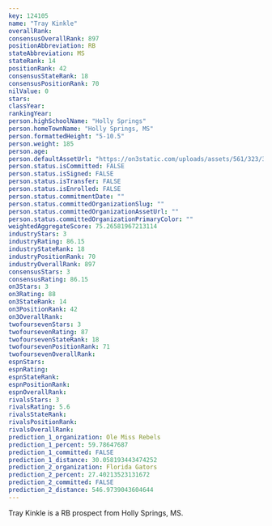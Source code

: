 ```yaml
---
key: 124105
name: "Tray Kinkle"
overallRank: 
consensusOverallRank: 897
positionAbbreviation: RB
stateAbbreviation: MS
stateRank: 14
positionRank: 42
consensusStateRank: 18
consensusPositionRank: 70
nilValue: 0
stars: 
classYear: 
rankingYear: 
person.highSchoolName: "Holly Springs"
person.homeTownName: "Holly Springs, MS"
person.formattedHeight: "5-10.5"
person.weight: 185
person.age: 
person.defaultAssetUrl: "https://on3static.com/uploads/assets/561/323/323561.jpg"
person.status.isCommitted: FALSE
person.status.isSigned: FALSE
person.status.isTransfer: FALSE
person.status.isEnrolled: FALSE
person.status.commitmentDate: ""
person.status.committedOrganizationSlug: ""
person.status.committedOrganizationAssetUrl: ""
person.status.committedOrganizationPrimaryColor: ""
weightedAggregateScore: 75.26581967213114
industryStars: 3
industryRating: 86.15
industryStateRank: 18
industryPositionRank: 70
industryOverallRank: 897
consensusStars: 3
consensusRating: 86.15
on3Stars: 3
on3Rating: 88
on3StateRank: 14
on3PositionRank: 42
on3OverallRank: 
twofoursevenStars: 3
twofoursevenRating: 87
twofoursevenStateRank: 18
twofoursevenPositionRank: 71
twofoursevenOverallRank: 
espnStars: 
espnRating: 
espnStateRank: 
espnPositionRank: 
espnOverallRank: 
rivalsStars: 3
rivalsRating: 5.6
rivalsStateRank: 
rivalsPositionRank: 
rivalsOverallRank: 
prediction_1_organization: Ole Miss Rebels
prediction_1_percent: 59.78647687
prediction_1_committed: FALSE
prediction_1_distance: 30.058193443474252
prediction_2_organization: Florida Gators
prediction_2_percent: 27.40213523131672
prediction_2_committed: FALSE
prediction_2_distance: 546.9739043604644
---
```

Tray Kinkle is a RB prospect from Holly Springs, MS.